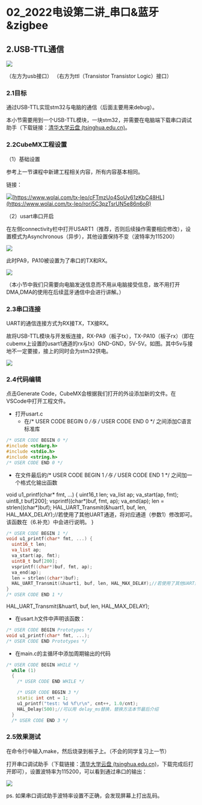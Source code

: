 # 02_2022电设第二讲_串口&蓝牙&zigbee

## 2.USB-TTL通信

![](assets/image_1.webp)

（左方为usb接口） （右方为ttl（Transistor Transistor Logic）接口）

### 2.1目标

通过USB-TTL实现stm32与电脑的通信（后面主要用来debug）。

本小节需要用到一个USB-TTL模块，一块stm32，并需要在电脑端下载串口调试助手（下载链接：[清华大学云盘 (tsinghua.edu.cn)](https://cloud.tsinghua.edu.cn/d/90001529a9054982bacb/)。

### 2.2CubeMX工程设置

（1）基础设置

参考上一节课程中新建工程相关内容，所有内容基本相同。

链接：

![](assets/31-20e3.svg)[https://www.wolai.com/tx-leo/cFTmzUo4SoUv61zKbC48HL](https://www.wolai.com/tx-leo/rorj5C3pzTsrUN5e86n6oR)

（2）usart串口开启

在左侧connectivity栏中打开USART1（推荐，否则后续操作需要相应修改），设置模式为Asynchronous（异步），其他设置保持不变（波特率为115200）

![](assets/image_2.webp)

此时PA9，PA10被设置为了串口的TX和RX。

![](assets/image_3.webp)

（本小节中我们只需要向电脑发送信息而不用从电脑接受信息，故不用打开DMA,DMA的使用在后续蓝牙通信中会进行讲解。）

### 2.3串口连接

UART的通信连接方式为RX接TX，TX接RX。

故将USB-TTL模块与开发板连接，RX-PA9（板子tx），TX-PA10（板子rx）（即在cubemx上设置的usart1通道的rx与tx）GND-GND，5V-5V。如图。其中5v与接地不一定要接，接上的同时会为stm32供电。

![](assets/image_4.webp)

### 2.4代码编辑

点击Generate Code，CubeMX会根据我们打开的外设添加新的文件。在VSCode中打开工程文件。

- 打开usart.c
    - 在/* USER CODE BEGIN 0 */与 /* USER CODE END 0 */ 之间添加C语言标准库

```C++
/* USER CODE BEGIN 0 */
#include <stdarg.h>
#include <stdio.h>
#include <string.h>
/* USER CODE END 0 */
```

- 在文件最后的/* USER CODE BEGIN 1 */与 /* USER CODE END 1 */ 之间加一个格式化输出函数

void u1_printf(char* fmt, ...) {
  uint16_t len;
  va_list ap;
  va_start(ap, fmt);
  uint8_t buf[200];
  vsprintf((char*)buf, fmt, ap);
  va_end(ap);
  len = strlen((char*)buf);
  HAL_UART_Transmit(&huart1, buf, len, HAL_MAX_DELAY);//若使用了其他UART通道，将对应通道（参数1）修改即可。该函数在（6.补充）中会进行说明。
}

```C++
/* USER CODE BEGIN 1 */
void u1_printf(char* fmt, ...) {
  uint16_t len;
  va_list ap;
  va_start(ap, fmt);
  uint8_t buf[200];
  vsprintf((char*)buf, fmt, ap);
  va_end(ap);
  len = strlen((char*)buf);
  HAL_UART_Transmit(&huart1, buf, len, HAL_MAX_DELAY);//若使用了其他UART通道，将对应通道（参数1）修改即可。该函数在（6.补充）中会进行说明。
}
/* USER CODE END 1 */
```

HAL_UART_Transmit(&huart1, buf, len, HAL_MAX_DELAY);

- 在usart.h文件中声明该函数：

```C++
/* USER CODE BEGIN Prototypes */
void u1_printf(char* fmt, ...);
/* USER CODE END Prototypes */
```

- 在main.c的主循环中添加周期输出的代码

```C++
/* USER CODE BEGIN WHILE */
  while (1)
  {
    /* USER CODE END WHILE */

    /* USER CODE BEGIN 3 */
    static int cnt = 1;
    u1_printf("test: %d %f\r\n", cnt++, 1.0/cnt);
    HAL_Delay(500);//可以用 delay_ms替换，替换方法本节最后介绍
  }
  /* USER CODE END 3 */
```

### 2.5效果测试

在命令行中输入make，然后烧录到板子上。（不会的同学复习上一节）

打开串口调试助手（下载链接：[清华大学云盘 (tsinghua.edu.cn)](https://cloud.tsinghua.edu.cn/d/90001529a9054982bacb/)，下载完成后打开即可），设置波特率为115200，可以看到通过串口的输出：

![](assets/image_5.webp)

ps. 如果串口调试助手波特率设置不正确，会发现屏幕上打出乱码。